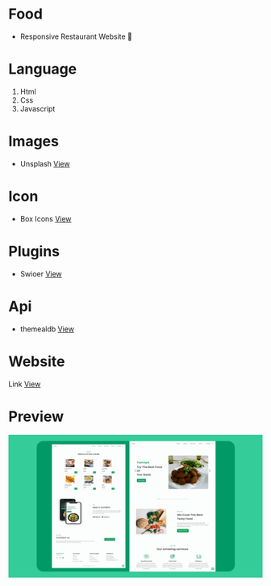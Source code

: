 # Food
* Responsive Restaurant Website 🍲
# Language
1. Html
2. Css
3. Javascript

# Images
* Unsplash
[View](https://unsplash.com/s/photos/food)


# Icon
* Box Icons
[View](https://boxicons.com/)

# Plugins
* Swioer
[View](https://swiperjs.com/)

# Api
* themealdb
[View](https://www.themealdb.com/api.php)
# Website
Link [View](https://learncodingeasy.github.io/Restaurant-1/)

# Preview
![This is an image](https://raw.githubusercontent.com/learncodingeasy/Restaurant-1/main/images/1920.jpg)
